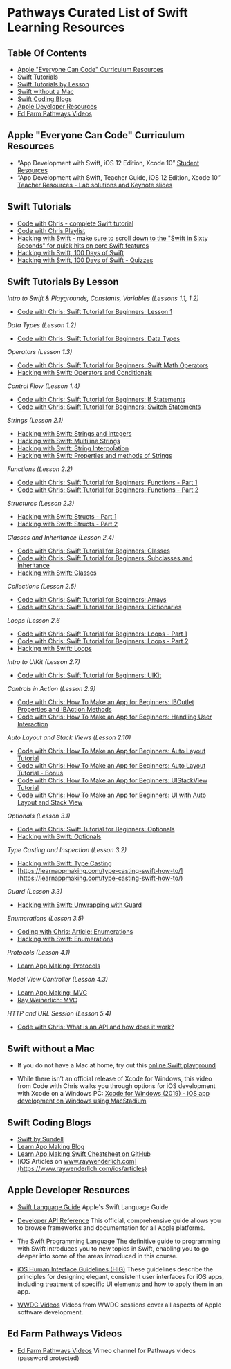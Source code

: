 # Pathways Curated List of Swift Learning Resources

## Table Of Contents

- [Apple "Everyone Can Code" Curriculum Resources](#ecc)
- [Swift Tutorials](#tutorials)
- [Swift Tutorials by Lesson](#tutorialsbylesson)
- [Swift without a Mac](#swiftnomac)
- [Swift Coding Blogs](#swiftblogs)
- [Apple Developer Resources](#appledev)
- [Ed Farm Pathways Videos](#edfarmvids)

## <a name="ecc"></a>Apple "Everyone Can Code" Curriculum Resources

- “App Development with Swift, iOS 12 Edition, Xcode 10” [Student Resources](http://education-static.apple.com/app-dev-swift/v2.7/resources/student.zip)
- “App Development with Swift, Teacher Guide, iOS 12 Edition, Xcode 10” [Teacher Resources - Lab solutions and Keynote slides](http://education-static.apple.com/app-dev-swift/v2.7/resources/teacher.zip)


## <a name="tutorials"></a>Swift Tutorials

- [Code with Chris - complete Swift tutorial](https://codewithchris.com/swift-tutorial-complete/)
- [Code with Chris Playlist](https://www.youtube.com/playlist?list=PLMRqhzcHGw1b89DXHOVA77ozWXWmuBkWX)
- [Hacking with Swift - make sure to scroll down to the "Swift in Sixty Seconds" for quick hits on core Swift features](https://www.hackingwithswift.com/videos)
- [Hacking with Swift, 100 Days of Swift](https://www.hackingwithswift.com/100)
- [Hacking with Swift, 100 Days of Swift - Quizzes](https://www.hackingwithswift.com/review#start)


## <a name="tutorialsbylesson"></a>Swift Tutorials By Lesson

_Intro to Swift & Playgrounds, Constants, Variables (Lessons 1.1, 1.2)_
- [Code with Chris: Swift Tutorial for Beginners: Lesson 1](https://youtu.be/ySa58y1SRy0)

_Data Types (Lesson 1.2)_
- [Code with Chris: Swift Tutorial for Beginners: Data Types](https://youtu.be/zcLMOTEDd8Y)

_Operators (Lesson 1.3)_
- [Code with Chris: Swift Tutorial for Beginners: Swift Math Operators](https://youtu.be/hWqx7p0TF3Q)
- [Hacking with Swift: Operators and Conditionals](https://www.hackingwithswift.com/100/3)

_Control Flow (Lesson 1.4)_
- [Code with Chris: Swift Tutorial for Beginners: If Statements](https://youtu.be/H_xErt38mWg)
- [Code with Chris: Swift Tutorial for Beginners: Switch Statements](https://youtu.be/R4U42rkmHDk)

_Strings (Lesson 2.1)_
- [Hacking with Swift: Strings and Integers](https://youtu.be/ZU3JDkjvn3w)
- [Hacking with Swift: Multiline Strings](https://youtu.be/Ppl-8E1YgRU)
- [Hacking with Swift: String Interpolation](https://youtu.be/lk5sZhpicdw)
- [Hacking with Swift: Properties and methods of Strings](https://youtu.be/ldGno_JrHEA)

_Functions (Lesson 2.2)_
- [Code with Chris: Swift Tutorial for Beginners: Functions - Part 1](https://youtu.be/CLmZxVkN9gw)
- [Code with Chris: Swift Tutorial for Beginners: Functions - Part 2](https://youtu.be/AT5_lx4PbVM)

_Structures (Lesson 2.3)_
- [Hacking with Swift: Structs - Part 1](https://www.hackingwithswift.com/100/8)
- [Hacking with Swift: Structs - Part 2](https://www.hackingwithswift.com/100/9)

_Classes and Inheritance (Lesson 2.4)_
- [Code with Chris: Swift Tutorial for Beginners: Classes](https://youtu.be/43UOxoOuAag)
- [Code with Chris: Swift Tutorial for Beginners: Subclasses and Inheritance](https://youtu.be/uPw8ankqEOw)
- [Hacking with Swift: Classes](https://www.hackingwithswift.com/100/10)

_Collections (Lesson 2.5)_
- [Code with Chris: Swift Tutorial for Beginners: Arrays](https://www.youtube.com/watch?v=rNyTxjGSp8Q&list=PLMRqhzcHGw1b89DXHOVA77ozWXWmuBkWX&index=18&t=0s)
- [Code with Chris: Swift Tutorial for Beginners: Dictionaries](https://www.youtube.com/watch?v=mJwmGpdZQAg&list=PLMRqhzcHGw1b89DXHOVA77ozWXWmuBkWX&index=18)

_Loops (Lesson 2.6_
- [Code with Chris: Swift Tutorial for Beginners: Loops - Part 1](https://youtu.be/KV7Ts9sm850)
- [Code with Chris: Swift Tutorial for Beginners: Loops - Part 2](https://youtu.be/36ipzqIQKIk)
- [Hacking with Swift: Loops](https://www.hackingwithswift.com/100/4)

_Intro to UIKit (Lesson 2.7)_
- [Code with Chris: Swift Tutorial for Beginners: UIKit](https://youtu.be/8r1njDKLs90)

_Controls in Action (Lesson 2.9)_
- [Code with Chris: How To Make an App for Beginners: IBOutlet Properties and IBAction Methods](https://youtu.be/GTaPQp_KFsI)
- [Code with Chris: How To Make an App for Beginners: Handling User Interaction](https://youtu.be/Y2zMP6Pu9Rg)

_Auto Layout and Stack Views (Lesson 2.10)_
- [Code with Chris: How To Make an App for Beginners: Auto Layout Tutorial](https://youtu.be/emojd8GFB0o)
- [Code with Chris: How To Make an App for Beginners: Auto Layout Tutorial - Bonus](https://youtu.be/2tqkuGETgXg)
- [Code with Chris: How To Make an App for Beginners: UIStackView Tutorial](https://youtu.be/eF9Ut-VpdAI)
- [Code with Chris: How To Make an App for Beginners: UI with Auto Layout and Stack View](https://youtu.be/2CsFQZBKGT8)

_Optionals (Lesson 3.1)_
- [Code with Chris: Swift Tutorial for Beginners: Optionals](https://youtu.be/IG_JCxSPa_k)
- [Hacking with Swift: Optionals](https://www.hackingwithswift.com/100/12)

_Type Casting and Inspection (Lesson 3.2)_
- [Hacking with Swift: Type Casting](https://www.hackingwithswift.com/sixty/10/10/typecasting)
- [https://learnappmaking.com/type-casting-swift-how-to/](https://learnappmaking.com/type-casting-swift-how-to/)

_Guard (Lesson 3.3)_
- [Hacking with Swift: Unwrapping with Guard](https://www.hackingwithswift.com/sixty/10/3/unwrapping-with-guard)

_Enumerations (Lesson 3.5)_
- [Coding with Chris: Article: Enumerations](https://codewithchris.com/swift-enum/)
- [Hacking with Swift: Enumerations](https://www.hackingwithswift.com/sixty/2/8/enumerations)

_Protocols (Lesson 4.1)_
- [Learn App Making: Protocols](https://learnappmaking.com/protocols-swift-how-to/)

_Model View Controller (Lesson 4.3)_
- [Learn App Making: MVC](https://learnappmaking.com/model-view-controller-mvc-swift/)
- [Ray Weinerlich: MVC](https://www.raywenderlich.com/1000705-model-view-controller-mvc-in-ios-a-modern-approach)

_HTTP and URL Session (Lesson 5.4)_
- [Code with Chris: What is an API and how does it work?](https://youtu.be/Yzx7ihtCGBs)


## <a name="swiftnomac"></a> Swift without a Mac

- If you do not have a Mac at home, try out this [online Swift playground](http://online.swiftplayground.run/)

- While there isn’t an official release of Xcode for Windows, this video from Code with Chris walks you through options for 
iOS development with Xcode on a Windows PC: 
[Xcode for Windows (2019) - iOS app development on Windows using MacStadium](https://youtu.be/2USszBtyQnQ)


## <a name="swiftblogs"></a> Swift Coding Blogs

- [Swift by Sundell](https://www.swiftbysundell.com)
- [Learn App Making Blog](https://learnappmaking.com/blog/)
- [Learn App Making Swift Cheatsheet on GitHub](https://github.com/reinder42/SwiftCheatsheet/blob/master/swift-cheatsheet.md)
- [iOS Articles on www.raywenderlich.com](https://www.raywenderlich.com/ios/articles)


## <a name="appledev"></a> Apple Developer Resources

- [Swift Language Guide](https://developer.apple.com/library/content/documentation/Swift/Conceptual/Swift_Programming_Language/TheBasics.html) 
Apple's Swift Language Guide

- [Developer API Reference](https://developer.apple.com/documentation) 
This official, comprehensive guide allows you to browse frameworks and documentation for all Apple platforms.

- [The Swift Programming Language](https://docs.swift.org/swift-book/index.html) 
The definitive guide to programming with Swift introduces you to new topics in Swift, enabling you to go deeper into some of the areas introduced in this course.

- [iOS Human Interface Guidelines (HIG)](https://developer.apple.com/ios/human-interface-guidelines/overview/design-principles/) 
These guidelines describe the principles for designing elegant, consistent user interfaces for iOS apps, including treatment of specific UI elements and how to apply them in an app. 

- [WWDC Videos](https://developer.apple.com/videos/) 
Videos from WWDC sessions cover all aspects of Apple software development.

## <a name="edfarmvids"></a> Ed Farm Pathways Videos
- [Ed Farm Pathways Videos](https://vimeo.com/channels/1548670)
Vimeo channel for Pathways videos (password protected)
